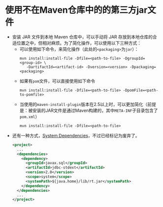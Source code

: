 # 使用不在Maven仓库中的的第三方jar文件

* 安装 JAR 文件到本地 Maven 仓库中，可以手动将 JAR 存放到本地仓库的合适位置之中，但相对麻烦。为了简化操作，可以使用以下三种方式：
    * 可以使用如下命令，来简化操作（此处的`<packaging>`为`jar`）：
        ```shell
        mvn install:install-file -Dfile=<path-to-file> -DgroupId=<group-id> \
           -DartifactId=<artifact-id> -Dversion=<version> -Dpackaging=<packaging>
        ```
    * 如果有`pom`文件，可以直接使用如下命令
        ```shell
        mvn install:install-file -Dfile=<path-to-file> -DpomFile=<path-to-pomfile>
        ```
    * 当使用的`maven-install-plugin`版本在2.5以上时，可以更加简化（前提是：被安装的JAR文件是通过Maven构建的，其中`META-INF`子目录包含了`pom.xml`）
        ```shell
        mvn install:install-file -Dfile=<path-to-file>
        ```
* 还有一种方式，[System Dependencies](https://maven.apache.org/guides/introduction/introduction-to-dependency-mechanism.html#system-dependencies)，不过已经标记为废弃了。
    ```xml
    <project>
      ...
      <dependencies>
        <dependency>
          <groupId>javax.sql</groupId>
          <artifactId>jdbc-stdext</artifactId>
          <version>2.0</version>
          <scope>system</scope>
          <systemPath>${java.home}/lib/rt.jar</systemPath>
        </dependency>
      </dependencies>
      ...
    </project>
    ```